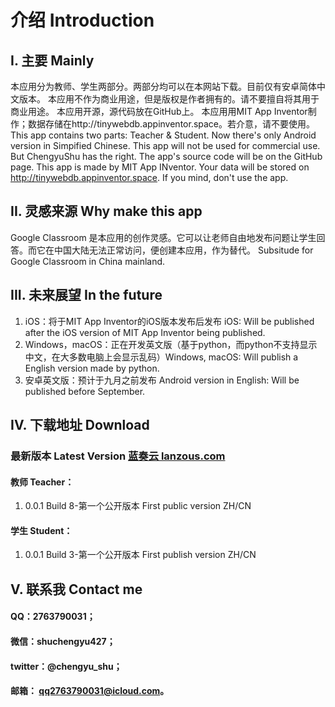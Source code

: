 # 介绍 Introduction
## I. 主要 Mainly
本应用分为教师、学生两部分。两部分均可以在本网站下载。目前仅有安卓简体中文版本。
本应用不作为商业用途，但是版权是作者拥有的。请不要擅自将其用于商业用途。
本应用开源，源代码放在GitHub上。
本应用用MIT App Inventor制作；数据存储在http://tinywebdb.appinventor.space。若介意，请不要使用。
This app contains two parts: Teacher & Student. Now there's only Android version in Simpified Chinese.
This app will not be used for commercial use. But ChengyuShu has the right.
The app's source code will be on the GitHub page.
This app is made by MIT App INventor. Your data will be stored on http://tinywebdb.appinventor.space. If you mind, don't use the app.
## II. 灵感来源 Why make this app
Google Classroom 是本应用的创作灵感。它可以让老师自由地发布问题让学生回答。而它在中国大陆无法正常访问，便创建本应用，作为替代。
Subsitude for Google Classroom in China mainland.
## III. 未来展望 In the future
1. iOS：将于MIT App Inventor的iOS版本发布后发布 iOS: Will be published after the iOS version of MIT App Inventor being published.
2. Windows，macOS：正在开发英文版（基于python，而python不支持显示中文，在大多数电脑上会显示乱码）Windows, macOS: Will publish a English version made by python.
3. 安卓英文版：预计于九月之前发布 Android version in English: Will be published before September.
## IV. 下载地址 Download
### 最新版本 Latest Version [蓝奏云 lanzous.com](https://www.lanzous.com/b758209)
#### 教师 Teacher：
1) 0.0.1 Build 8-第一个公开版本 First public version ZH/CN
#### 学生 Student：
1) 0.0.1 Build 3-第一个公开版本 First publish version ZH/CN
## V. 联系我 Contact me
#### QQ：2763790031；
#### 微信：shuchengyu427；
#### twitter：@chengyu_shu；
#### 邮箱： qq2763790031@icloud.com。
